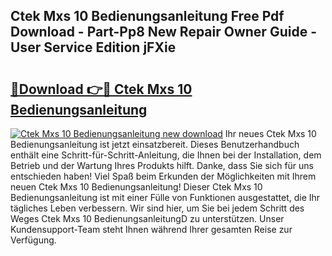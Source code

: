 ## Ctek Mxs 10 Bedienungsanleitung Free Pdf Download - Part-Pp8 New Repair Owner Guide - User Service Edition jFXie

# <h2><a href="http://df55fz.blite.top/?on=Ctek+Mxs+10+Bedienungsanleitung">🔗Download 👉🔴 Ctek Mxs 10 Bedienungsanleitung</a></h2>

[![Ctek Mxs 10 Bedienungsanleitung new download](https://i.imgur.com/lujVjoI.png)](http://df55fz.blite.top/?on=Ctek+Mxs+10+Bedienungsanleitung)
Ihr neues Ctek Mxs 10 Bedienungsanleitung ist jetzt einsatzbereit. Dieses Benutzerhandbuch enthält eine Schritt-für-Schritt-Anleitung, die Ihnen bei der Installation, dem Betrieb und der Wartung Ihres Produkts hilft. Danke, dass Sie sich für uns entschieden haben! Viel Spaß beim Erkunden der Möglichkeiten mit Ihrem neuen Ctek Mxs 10 Bedienungsanleitung! Dieser Ctek Mxs 10 Bedienungsanleitung ist mit einer Fülle von Funktionen ausgestattet, die Ihr tägliches Leben verbessern. Wir sind hier, um Sie bei jedem Schritt des Weges Ctek Mxs 10 BedienungsanleitungD zu unterstützen. Unser Kundensupport-Team steht Ihnen während Ihrer gesamten Reise zur Verfügung.
